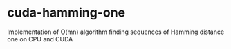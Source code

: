 # cuda-hamming-one
Implementation of O(mn) algorithm finding sequences of Hamming distance one on CPU and CUDA
